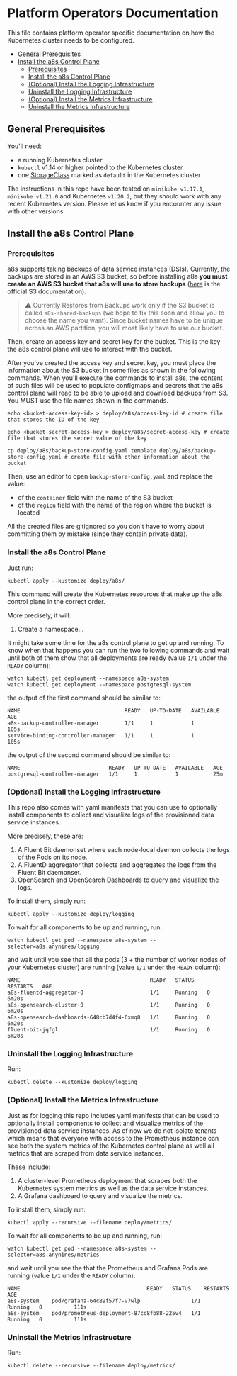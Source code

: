# Platform Operators Documentation

This file contains platform operator specific documentation on how the Kubernetes cluster needs
to be configured.

- [General Prerequisites](#general-prerequisites)
- [Install the a8s Control Plane ](#install-the-a8s-control-plane-for-platform-operators)
  - [Prerequisites](#prerequisites)
  - [Install the a8s Control Plane](#install-the-a8s-control-plane)
  - [(Optional) Install the Logging Infrastructure](#optional-install-the-logging-infrastructure)
  - [Uninstall the Logging Infrastructure](#uninstall-the-logging-infrastructure)
  - [(Optional) Install the Metrics Infrastructure](#optional-install-the-metrics-infrastructure)
  - [Uninstall the Metrics Infrastructure](#uninstall-the-metrics-infrastructure)

## General Prerequisites

You'll need:

- a running Kubernetes cluster
- `kubectl` v1.14 or higher pointed to the Kubernetes cluster
- one [StorageClass][storage-class] marked as `default` in the Kubernetes cluster

The instructions in this repo have been tested on `minikube v1.17.1`, `minikube v1.21.0` and
Kubernetes `v1.20.2`, but they should work with any recent Kubernetes version. Please let us
know if you encounter any issue with other versions.

## Install the a8s Control Plane

### Prerequisites

a8s supports taking backups of data service instances (DSIs). Currently, the backups are stored in
an AWS S3 bucket, so before installing a8s **you must create an AWS S3 bucket that a8s will use to
store backups** ([here][s3-bucket-creation] is the official S3 documentation).

> :warning: Currently Restores from Backups work only if the S3 bucket is called `a8s-shared-backups`
(we hope to fix this soon and allow you to choose the name you want). Since bucket names have to be unique across an AWS partition, you will most likely have to use our bucket.

Then, create an access key and secret key for the bucket. This is the key the a8s control plane
will use to interact with the bucket.

After you've created the access key and secret key, you must place the information about the S3
bucket in some files as shown in the following commands. When you'll execute the commands to install
a8s, the content of such files will be used to populate configmaps and secrets that the a8s control
plane will read to be able to upload and download backups from S3. You MUST use the file names shown
in the commands.

```shell
echo <bucket-access-key-id> > deploy/a8s/access-key-id # create file that stores the ID of the key

echo <bucket-secret-access-key > deploy/a8s/secret-access-key # create file that stores the secret value of the key

cp deploy/a8s/backup-store-config.yaml.template deploy/a8s/backup-store-config.yaml # create file with other information about the bucket
```

Then, use an editor to open `backup-store-config.yaml` and replace the value:

- of the `container` field with the name of the S3 bucket
- of the `region` field with the name of the region where the bucket is located

All the created files are gitignored so you don't have to worry about committing them by mistake
(since they contain private data).

### Install the a8s Control Plane

Just run:

```shell
kubectl apply --kustomize deploy/a8s/
```

This command will create the Kubernetes resources that make up the a8s control plane in the correct
order.

More precisely, it will:

1. Create a namespace...

It might take some time for the a8s control plane to get up and running. To know when that happens
you can run the two following commands and wait until both of them show that all deployments
are ready (value `1/1` under the `READY` column):

```shell
watch kubectl get deployment --namespace a8s-system
watch kubectl get deployment --namespace postgresql-system
```

the output of the first command should be similar to:

```shell
NAME                                 READY   UP-TO-DATE   AVAILABLE   AGE
a8s-backup-controller-manager        1/1     1            1           105s
service-binding-controller-manager   1/1     1            1           105s
```

the output of the second command should be similar to:

```shell
NAME                            READY   UP-TO-DATE   AVAILABLE   AGE
postgresql-controller-manager   1/1     1            1           25m
```

### (Optional) Install the Logging Infrastructure

This repo also comes with yaml manifests that you can use to optionally install components to
collect and visualize logs of the provisioned data service instances.

More precisely, these are:

1. A Fluent Bit daemonset where each node-local daemon collects the logs of the Pods on its node.
2. A FluentD aggregator that collects and aggregates the logs from the Fluent Bit daemonset.
3. OpenSearch and OpenSearch Dashboards to query and visualize the logs.

To install them, simply run:

```shell
kubectl apply --kustomize deploy/logging
```

To wait for all components to be up and running, run:

```shell
watch kubectl get pod --namespace a8s-system --selector=a8s.anynines/logging
```

and wait until you see that all the pods (3 + the number of worker nodes of your Kubernetes cluster)
are running (value `1/1` under the `READY` column):

```shell
NAME                                         READY   STATUS    RESTARTS   AGE
a8s-fluentd-aggregator-0                     1/1     Running   0          6m20s
a8s-opensearch-cluster-0                     1/1     Running   0          6m20s
a8s-opensearch-dashboards-648cb7d4f4-6xmq8   1/1     Running   0          6m20s
fluent-bit-jqfgl                             1/1     Running   0          6m20s
```

### Uninstall the Logging Infrastructure

Run:

```shell
kubectl delete --kustomize deploy/logging
```

### (Optional) Install the Metrics Infrastructure

Just as for logging this repo includes yaml manifests that can be used to optionally install
components to collect and visualize metrics of the provisioned data service instances. As of
now we do not isolate tenants which means that everyone with access to the Prometheus instance
can see both the system metrics of the Kubernetes control plane as well all metrics that are
scraped from data service instances.

These include:

1. A cluster-level Prometheus deployment that scrapes both the Kubernetes system metrics
   as well as the data service instances.
2. A Grafana dashboard to query and visualize the metrics.

To install them, simply run:

```shell
kubectl apply --recursive --filename deploy/metrics/
```

To wait for all components to be up and running, run:

```shell
watch kubectl get pod --namespace a8s-system --selector=a8s.anynines/metrics
```

and wait until you see the that the Prometheus and Grafana Pods are running
(value `1/1` under the `READY` column):

```shell
NAME                                        READY   STATUS    RESTARTS   AGE
a8s-system    pod/grafana-64c89f57f7-v7wlp                1/1     Running   0          111s
a8s-system    pod/prometheus-deployment-87cc8fb88-225v4   1/1     Running   0          111s
```

### Uninstall the Metrics Infrastructure

Run:

```shell
kubectl delete --recursive --filename deploy/metrics/
```

[storage-class]: https://kubernetes.io/docs/concepts/storage/storage-classes/
[s3-bucket-creation]: https://docs.aws.amazon.com/AmazonS3/latest/userguide/create-bucket-overview.html
[mount-secret-in-env-vars]: https://kubernetes.io/docs/concepts/configuration/secret/#using-secrets-as-environment-variables
[mount-secret-in-volume]: https://kubernetes.io/docs/concepts/configuration/secret/#using-secrets-as-files-from-a-pod
[kubernetes-ingress]: https://kubernetes.io/docs/concepts/services-networking/ingress/
[kubernetes-port-forwarding]: https://kubernetes.io/docs/tasks/access-application-cluster/port-forward-access-application-cluster/
